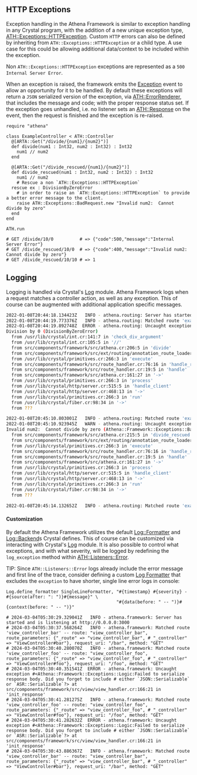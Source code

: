 ## HTTP Exceptions

Exception handling in the Athena Framework is similar to exception handling in any Crystal program, with the addition of a new unique exception type, [ATH::Exceptions::HTTPException](/Framework/Exceptions/HTTPException).
Custom `HTTP` errors can also be defined by inheriting from `ATH::Exceptions::HTTPException` or a child type.
A use case for this could be allowing additional data/context to be included within the exception.

Non `ATH::Exceptions::HTTPException` exceptions are represented as a `500 Internal Server Error`.

When an exception is raised, the framework emits the [Exception](./middleware.md#8-exception-handling) event to allow an opportunity for it to be handled.
By default these exceptions will return a `JSON` serialized version of the exception, via [ATH::ErrorRenderer](/Framework/ErrorRenderer), that includes the message and code; with the proper response status set.
If the exception goes unhandled, i.e. no listener sets an [ATH::Response](/Framework/Response) on the event, then the request is finished and the exception is re-raised.

```crystal
require "athena"

class ExampleController < ATH::Controller
  @[ARTA::Get("/divide/{num1}/{num2}")]
  def divide(num1 : Int32, num2 : Int32) : Int32
    num1 // num2
  end

  @[ARTA::Get("/divide_rescued/{num1}/{num2}")]
  def divide_rescued(num1 : Int32, num2 : Int32) : Int32
    num1 // num2
    # Rescue a non `ATH::Exceptions::HTTPException`
  rescue ex : DivisionByZeroError
    # in order to raise an `ATH::Exceptions::HTTPException` to provide a better error message to the client.
    raise ATH::Exceptions::BadRequest.new "Invalid num2:  Cannot divide by zero"
  end
end

ATH.run

# GET /divide/10/0          # => {"code":500,"message":"Internal Server Error"}
# GET /divide_rescued/10/0  # => {"code":400,"message":"Invalid num2:  Cannot divide by zero"}
# GET /divide_rescued/10/10 # => 1
```

## Logging

Logging is handled via Crystal's [Log](https://crystal-lang.org/api/Log.html) module. Athena Framework logs when a request matches a controller action, as well as any exception. This of course can be augmented with additional application specific messages.

```bash
2022-01-08T20:44:18.134423Z   INFO - athena.routing: Server has started and is listening at http://0.0.0.0:3000
2022-01-08T20:44:19.773376Z   INFO - athena.routing: Matched route 'example_controller_divide' -- route: "example_controller_divide", route_parameters: {"_route" => "example_controller_divide", "_controller" => "ExampleController#divide", "num1" => "10", "num2" => "0"}, request_uri: "/divide/10/0", method: "GET"
2022-01-08T20:44:19.892748Z  ERROR - athena.routing: Uncaught exception #<DivisionByZeroError:Division by 0> at /usr/lib/crystal/int.cr:141:7 in 'check_div_argument'
Division by 0 (DivisionByZeroError)
  from /usr/lib/crystal/int.cr:141:7 in 'check_div_argument'
  from /usr/lib/crystal/int.cr:105:5 in '//'
  from src/components/framework/src/athena.cr:206:5 in 'divide'
  from src/components/framework/src/ext/routing/annotation_route_loader.cr:8:5 in '->'
  from /usr/lib/crystal/primitives.cr:266:3 in 'execute'
  from src/components/framework/src/route_handler.cr:76:16 in 'handle_raw'
  from src/components/framework/src/route_handler.cr:19:5 in 'handle'
  from src/components/framework/src/athena.cr:161:27 in '->'
  from /usr/lib/crystal/primitives.cr:266:3 in 'process'
  from /usr/lib/crystal/http/server.cr:515:5 in 'handle_client'
  from /usr/lib/crystal/http/server.cr:468:13 in '->'
  from /usr/lib/crystal/primitives.cr:266:3 in 'run'
  from /usr/lib/crystal/fiber.cr:98:34 in '->'
  from ???

2022-01-08T20:45:10.803001Z   INFO - athena.routing: Matched route 'example_controller_divide_rescued' -- route: "example_controller_divide_rescued", route_parameters: {"_route" => "example_controller_divide_rescued", "_controller" => "ExampleController#divide_rescued", "num1" => "10", "num2" => "0"}, request_uri: "/divide_rescued/10/0", method: "GET"
2022-01-08T20:45:10.923945Z   WARN - athena.routing: Uncaught exception #<Athena::Framework::Exceptions::BadRequest:Invalid num2:  Cannot divide by zero> at src/components/framework/src/athena.cr:215:5 in 'divide_rescued'
Invalid num2:  Cannot divide by zero (Athena::Framework::Exceptions::BadRequest)
  from src/components/framework/src/athena.cr:215:5 in 'divide_rescued'
  from src/components/framework/src/ext/routing/annotation_route_loader.cr:8:5 in '->'
  from /usr/lib/crystal/primitives.cr:266:3 in 'execute'
  from src/components/framework/src/route_handler.cr:76:16 in 'handle_raw'
  from src/components/framework/src/route_handler.cr:19:5 in 'handle'
  from src/components/framework/src/athena.cr:161:27 in '->'
  from /usr/lib/crystal/primitives.cr:266:3 in 'process'
  from /usr/lib/crystal/http/server.cr:515:5 in 'handle_client'
  from /usr/lib/crystal/http/server.cr:468:13 in '->'
  from /usr/lib/crystal/primitives.cr:266:3 in 'run'
  from /usr/lib/crystal/fiber.cr:98:34 in '->'
  from ???

2022-01-08T20:45:14.132652Z   INFO - athena.routing: Matched route 'example_controller_divide_rescued' -- route: "example_controller_divide_rescued", route_parameters: {"_route" => "example_controller_divide_rescued", "_controller" => "ExampleController#divide_rescued", "num1" => "10", "num2" => "10"}, request_uri: "/divide_rescued/10/10", method: "GET"
```

#### Customization

By default the Athena Framework utilizes the default [Log::Formatter](https://crystal-lang.org/api/Log/Formatter.html) and [Log::Backend](https://crystal-lang.org/api/Log/Backend.html)s Crystal defines. This of course can be customized via interacting with Crystal's [Log](https://crystal-lang.org/api/Log.html) module. It is also possible to control what exceptions, and with what severity, will be logged by redefining the `log_exception` method within [ATH::Listeners::Error](/Framework/Listeners/Error).

TIP: Since `ATH::Listeners::Error` logs already include the error message and first line of the trace, consider defining a custom [Log Formatter](https://crystal-lang.org/api/Log/Formatter.html) that excludes the `exception` to have shorter, single line error logs in console:
```crystal
Log.define_formatter SingleLineFormatter, "#{timestamp} #{severity} - #{source(after: ": ")}#{message}" \
                                          "#{data(before: " -- ")}#{context(before: " -- ")}"

# 2024-03-04T05:30:29.329041Z   INFO - athena.framework: Server has started and is listening at http://0.0.0.0:3000
# 2024-03-04T05:30:37.568264Z   INFO - athena.framework: Matched route 'view_controller_bar' -- route: "view_controller_bar", route_parameters: {"_route" => "view_controller_bar", # "_controller" => "ViewController#bar"}, request_uri: "/bar", method: "GET"
# 2024-03-04T05:30:40.280070Z   INFO - athena.framework: Matched route 'view_controller_foo' -- route: "view_controller_foo", route_parameters: {"_route" => "view_controller_foo", # "_controller" => "ViewController#foo"}, request_uri: "/foo", method: "GET"
# 2024-03-04T05:30:40.351541Z  ERROR - athena.framework: Uncaught exception #<Athena::Framework::Exceptions::Logic:Failed to serialize response body. Did you forget to include # either `JSON::Serializable` or `ASR::Serializable`?> at src/components/framework/src/view/view_handler.cr:166:21 in 'init_response'
# 2024-03-04T05:30:41.281275Z   INFO - athena.framework: Matched route 'view_controller_foo' -- route: "view_controller_foo", route_parameters: {"_route" => "view_controller_foo", # "_controller" => "ViewController#foo"}, request_uri: "/foo", method: "GET"
# 2024-03-04T05:30:41.282632Z  ERROR - athena.framework: Uncaught exception #<Athena::Framework::Exceptions::Logic:Failed to serialize response body. Did you forget to include # either `JSON::Serializable` or `ASR::Serializable`?> at src/components/framework/src/view/view_handler.cr:166:21 in 'init_response'
# 2024-03-04T05:30:43.886367Z   INFO - athena.framework: Matched route 'view_controller_bar' -- route: "view_controller_bar", route_parameters: {"_route" => "view_controller_bar", # "_controller" => "ViewController#bar"}, request_uri: "/bar", method: "GET"
```
